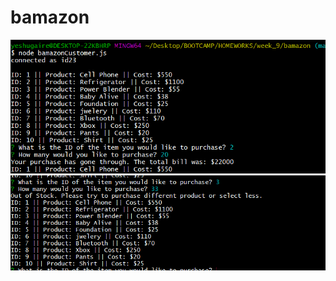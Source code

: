 # bamazon
![](https://github.com/yeshugaire/bamazon/blob/master/images/1.PNG)
![](https://github.com/yeshugaire/bamazon/blob/master/images/2.PNG)
